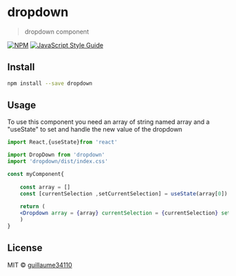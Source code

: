 # dropdown

> dropdown component

[![NPM](https://img.shields.io/npm/v/dropdown.svg)](https://www.npmjs.com/package/dropdown) [![JavaScript Style Guide](https://img.shields.io/badge/code_style-standard-brightgreen.svg)](https://standardjs.com)

## Install

```bash
npm install --save dropdown
```

## Usage
To use this component you need an array of string named array and a "useState" to set and handle the new value of the dropdown
```jsx
import React,{useState}from 'react'

import DropDown from 'dropdown'
import 'dropdown/dist/index.css'

const myComponent{
    
    const array = []
    const [currentSelection ,setCurrentSelection] = useState(array[0])
  
    return (
    <Dropdown array = {array} currentSelection = {currentSelection} setCurrentSelection = {setCurrentSelection}/>
    )
}

```

## License

MIT © [guillaume34110](https://github.com/guillaume34110)
